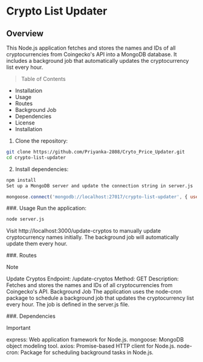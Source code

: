 # Crypto List Updater
## Overview
This Node.js application fetches and stores the names and IDs of all cryptocurrencies from Coingecko's API into a MongoDB database. It includes a background job that automatically updates the cryptocurrency list every hour.

>Table of Contents
- Installation
- Usage
- Routes
- Background Job
- Dependencies
- License
- Installation

1. Clone the repository:

```bash
git clone https://github.com/Priyanka-2808/Cryto_Price_Updater.git
cd crypto-list-updater
```

2. Install dependencies:
```bash
npm install
Set up a MongoDB server and update the connection string in server.js
```

```javascript
mongoose.connect('mongodb://localhost:27017/crypto-list-updater', { useNewUrlParser: true, useUnifiedTopology: true });
```

###. Usage
Run the application:
```bash
node server.js
```

Visit http://localhost:3000/update-cryptos to manually update cryptocurrency names initially. The background job will automatically update them every hour.

###. Routes
> [!NOTE]
> Update Cryptos
> Endpoint: /update-cryptos
> Method: GET
> Description: Fetches and stores the names and IDs of all cryptocurrencies from Coingecko's API.
> Background Job
> The application uses the node-cron package to schedule a background job that updates the cryptocurrency list every hour. The job is defined in the server.js file.

###. Dependencies
> [!IMPORTANT]
> express: Web application framework for Node.js.
> mongoose: MongoDB object modeling tool.
> axios: Promise-based HTTP client for Node.js.
> node-cron: Package for scheduling background tasks in Node.js.
